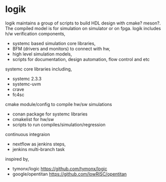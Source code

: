 # logik
logik maintains a group of scripts to build HDL design with cmake? meson?. The compiled model is for simulation on simulator or on fpga.
logik includes h/w verification components,
- systemc based simulation core libraries, 
- BFM (drivers and monitors) to connect with hw,
- high level simulation models,
- scripts for documentation, design automation, flow control and etc

systemc core libraries including, 
- systemc 2.3.3
- systemc-uvm
- crave
- fc4sc

cmake module/config to compile hw/sw simulations
- conan package for systemc libraries
- cmakelist for hw/sw
- scripts to run compiles/simulation/regression

continuous integraion
- nextflow as jenkins steps,
- jenkins multi-branch task

inspired by,
- tymonx/logic https://github.com/tymonx/logic
- google/opentitan https://github.com/lowRISC/opentitan
